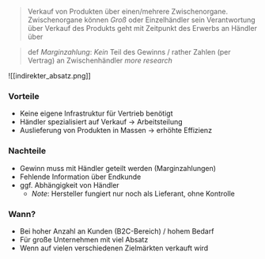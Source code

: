 > Verkauf von Produkten über einen/mehrere Zwischenorgane.
> Zwischenorgane können _Groß_ oder Einzelhändler sein
> Verantwortung über Verkauf des Produkts geht mit Zeitpunkt des Erwerbs an Händler über

> def _Marginzahlung_: _Kein_ Teil des Gewinns / rather Zahlen (per Vertrag) an Zwischenhändler
> _more research_

![[indirekter_absatz.png]]
### Vorteile
- Keine eigene Infrastruktur für Vertrieb benötigt
- Händler spezialisiert auf Verkauf -> Arbeitsteilung
- Auslieferung von Produkten in Massen -> erhöhte Effizienz

### Nachteile
- Gewinn muss mit Händler geteilt werden (Marginzahlungen)
- Fehlende Information über Endkunde
- ggf. Abhängigkeit von Händler
	- _Note_: Hersteller fungiert nur noch als Lieferant, ohne Kontrolle


### Wann?
 - Bei hoher Anzahl an Kunden (B2C-Bereich) / hohem Bedarf
 - Für große Unternehmen mit viel Absatz
 - Wenn auf vielen verschiedenen Zielmärkten verkauft wird
